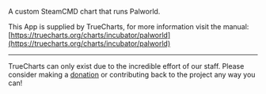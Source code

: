 A custom SteamCMD chart that runs Palworld.

This App is supplied by TrueCharts, for more information visit the manual: [https://truecharts.org/charts/incubator/palworld](https://truecharts.org/charts/incubator/palworld)

---

TrueCharts can only exist due to the incredible effort of our staff.
Please consider making a [donation](https://truecharts.org/sponsor) or contributing back to the project any way you can!
